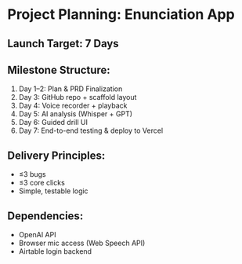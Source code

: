 # Project Planning: Enunciation App

## Launch Target: 7 Days

## Milestone Structure:
1. Day 1–2: Plan & PRD Finalization
2. Day 3: GitHub repo + scaffold layout
3. Day 4: Voice recorder + playback
4. Day 5: AI analysis (Whisper + GPT)
5. Day 6: Guided drill UI
6. Day 7: End-to-end testing & deploy to Vercel

## Delivery Principles:
- ≤3 bugs
- ≤3 core clicks
- Simple, testable logic

## Dependencies:
- OpenAI API
- Browser mic access (Web Speech API)
- Airtable login backend 